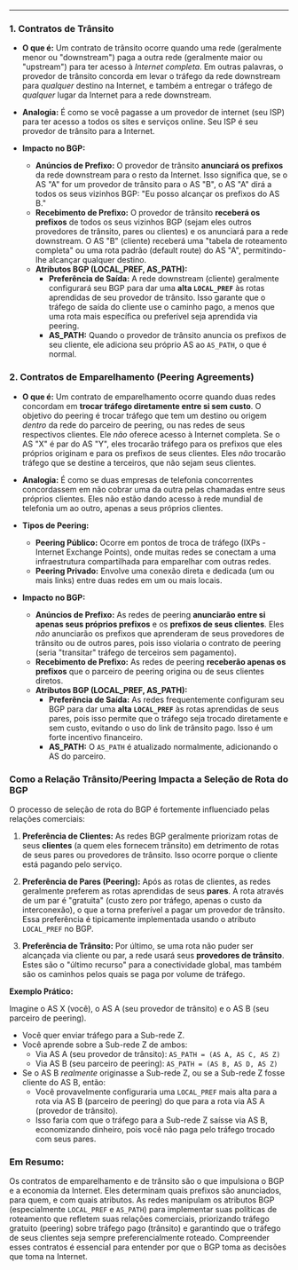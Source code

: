 

---

### 1. Contratos de Trânsito 

- **O que é:** Um contrato de trânsito ocorre quando uma rede (geralmente menor ou "downstream") paga a outra rede (geralmente maior ou "upstream") para ter acesso à _Internet completa_. Em outras palavras, o provedor de trânsito concorda em levar o tráfego da rede downstream para _qualquer_ destino na Internet, e também a entregar o tráfego de _qualquer_ lugar da Internet para a rede downstream.
    
- **Analogia:** É como se você pagasse a um provedor de internet (seu ISP) para ter acesso a todos os sites e serviços online. Seu ISP é seu provedor de trânsito para a Internet.
    
- **Impacto no BGP:**
    
    - **Anúncios de Prefixo:** O provedor de trânsito **anunciará os prefixos** da rede downstream para o resto da Internet. Isso significa que, se o AS "A" for um provedor de trânsito para o AS "B", o AS "A" dirá a todos os seus vizinhos BGP: "Eu posso alcançar os prefixos do AS B."
    - **Recebimento de Prefixo:** O provedor de trânsito **receberá os prefixos** de todos os seus vizinhos BGP (sejam eles outros provedores de trânsito, pares ou clientes) e os anunciará para a rede downstream. O AS "B" (cliente) receberá uma "tabela de roteamento completa" ou uma rota padrão (default route) do AS "A", permitindo-lhe alcançar qualquer destino.
    - **Atributos BGP (LOCAL_PREF, AS_PATH):**
        - **Preferência de Saída:** A rede downstream (cliente) geralmente configurará seu BGP para dar uma **alta `LOCAL_PREF`** às rotas aprendidas de seu provedor de trânsito. Isso garante que o tráfego de saída do cliente use o caminho pago, a menos que uma rota mais específica ou preferível seja aprendida via peering.
        - **AS_PATH:** Quando o provedor de trânsito anuncia os prefixos de seu cliente, ele adiciona seu próprio AS ao `AS_PATH`, o que é normal.

### 2. Contratos de Emparelhamento (Peering Agreements)

- **O que é:** Um contrato de emparelhamento ocorre quando duas redes concordam em **trocar tráfego diretamente entre si sem custo**. O objetivo do peering é trocar tráfego que tem um destino ou origem _dentro_ da rede do parceiro de peering, ou nas redes de seus respectivos clientes. Ele _não_ oferece acesso à Internet completa. Se o AS "X" é par do AS "Y", eles trocarão tráfego para os prefixos que eles próprios originam e para os prefixos de seus clientes. Eles _não_ trocarão tráfego que se destine a terceiros, que não sejam seus clientes.
    
- **Analogia:** É como se duas empresas de telefonia concorrentes concordassem em não cobrar uma da outra pelas chamadas entre seus próprios clientes. Eles não estão dando acesso à rede mundial de telefonia um ao outro, apenas a seus próprios clientes.
    
- **Tipos de Peering:**
    
    - **Peering Público:** Ocorre em pontos de troca de tráfego (IXPs - Internet Exchange Points), onde muitas redes se conectam a uma infraestrutura compartilhada para emparelhar com outras redes.
    - **Peering Privado:** Envolve uma conexão direta e dedicada (um ou mais links) entre duas redes em um ou mais locais.
- **Impacto no BGP:**
    
    - **Anúncios de Prefixo:** As redes de peering **anunciarão entre si apenas seus próprios prefixos** e os **prefixos de seus clientes**. Eles _não_ anunciarão os prefixos que aprenderam de seus provedores de trânsito ou de outros pares, pois isso violaria o contrato de peering (seria "transitar" tráfego de terceiros sem pagamento).
    - **Recebimento de Prefixo:** As redes de peering **receberão apenas os prefixos** que o parceiro de peering origina ou de seus clientes diretos.
    - **Atributos BGP (LOCAL_PREF, AS_PATH):**
        - **Preferência de Saída:** As redes frequentemente configuram seu BGP para dar uma **alta `LOCAL_PREF`** às rotas aprendidas de seus pares, pois isso permite que o tráfego seja trocado diretamente e sem custo, evitando o uso do link de trânsito pago. Isso é um forte incentivo financeiro.
        - **AS_PATH:** O `AS_PATH` é atualizado normalmente, adicionando o AS do parceiro.

### Como a Relação Trânsito/Peering Impacta a Seleção de Rota do BGP

O processo de seleção de rota do BGP é fortemente influenciado pelas relações comerciais:

1. **Preferência de Clientes:** As redes BGP geralmente priorizam rotas de seus **clientes** (a quem eles fornecem trânsito) em detrimento de rotas de seus pares ou provedores de trânsito. Isso ocorre porque o cliente está pagando pelo serviço.
    
2. **Preferência de Pares (Peering):** Após as rotas de clientes, as redes geralmente preferem as rotas aprendidas de seus **pares**. A rota através de um par é "gratuita" (custo zero por tráfego, apenas o custo da interconexão), o que a torna preferível a pagar um provedor de trânsito. Essa preferência é tipicamente implementada usando o atributo `LOCAL_PREF` no BGP.
    
3. **Preferência de Trânsito:** Por último, se uma rota não puder ser alcançada via cliente ou par, a rede usará seus **provedores de trânsito**. Estes são o "último recurso" para a conectividade global, mas também são os caminhos pelos quais se paga por volume de tráfego.
    

**Exemplo Prático:**

Imagine o AS X (você), o AS A (seu provedor de trânsito) e o AS B (seu parceiro de peering).

- Você quer enviar tráfego para a Sub-rede Z.
- Você aprende sobre a Sub-rede Z de ambos:
    - Via AS A (seu provedor de trânsito): `AS_PATH = (AS A, AS C, AS Z)`
    - Via AS B (seu parceiro de peering): `AS_PATH = (AS B, AS D, AS Z)`
- Se o AS B _realmente_ originasse a Sub-rede Z, ou se a Sub-rede Z fosse cliente do AS B, então:
    - Você provavelmente configuraria uma `LOCAL_PREF` mais alta para a rota via AS B (parceiro de peering) do que para a rota via AS A (provedor de trânsito).
    - Isso faria com que o tráfego para a Sub-rede Z saísse via AS B, economizando dinheiro, pois você não paga pelo tráfego trocado com seus pares.

### Em Resumo:

Os contratos de emparelhamento e de trânsito são o que impulsiona o BGP e a economia da Internet. Eles determinam quais prefixos são anunciados, para quem, e com quais atributos. As redes manipulam os atributos BGP (especialmente `LOCAL_PREF` e `AS_PATH`) para implementar suas políticas de roteamento que refletem suas relações comerciais, priorizando tráfego gratuito (peering) sobre tráfego pago (trânsito) e garantindo que o tráfego de seus clientes seja sempre preferencialmente roteado. Compreender esses contratos é essencial para entender por que o BGP toma as decisões que toma na Internet.